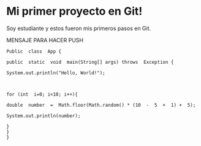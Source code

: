 # Mi primer proyecto en Git!

Soy estudiante y estos fueron mis primeros pasos en Git.

MENSAJE PARA HACER PUSH

    Public  class  App {
    
    public  static  void  main(String[] args) throws  Exception {
    
    System.out.println("Hello, World!");
    
      
    
    for (int  i=0; i<10; i++){
    
    double  number  =  Math.floor(Math.random() * (10  -  5  +  1) +  5);
    
    System.out.println(number);
    
    }
    }
    }
